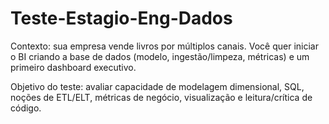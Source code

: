 # Teste-Estagio-Eng-Dados
    
Contexto: sua empresa vende livros por múltiplos canais. Você quer iniciar o BI criando a base de dados (modelo, ingestão/limpeza, métricas) e um primeiro dashboard executivo.

Objetivo do teste: avaliar capacidade de modelagem dimensional, SQL, noções de ETL/ELT, métricas de negócio, visualização e leitura/crítica de código.

